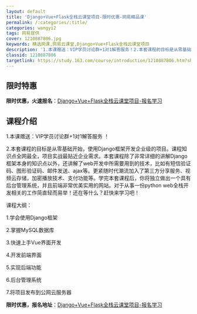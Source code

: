 ```yaml
---
layout: default
title: 'Django+Vue+Flask全栈云课堂项目-限时优惠-网易精品课'
permalink: /:categories/:title/
categories: wangyi2
tags: 网易提供
cover: 1210887806.jpg
keywords: 精选网课,网易云课堂,Django+Vue+Flask全栈云课堂项目
description: '1.本课赠送：VIP学员讨论群+1对1解答服务！2.本套课程的目标是从零基础开始，使用Django框架开发企业级的项目。'
classid: 1210887806
targetlink: https://study.163.com/course/introduction/1210887806.htm?share=1&shareId=1025206652&utm_campaign=share&utm_medium=iphoneShare&utm_source=&utm_u=1025206652
---
```


## 限时特惠

**限时优惠，火速报名**：[Django+Vue+Flask全栈云课堂项目-报名学习](https://study.163.com/course/introduction/1210887806.htm?share=1&shareId=1025206652&utm_campaign=share&utm_medium=iphoneShare&utm_source=&utm_u=1025206652)

## 课程介绍

1.本课赠送：VIP学员讨论群+1对1解答服务 ！

2.本套课程的目标是从零基础开始，使用Django框架开发企业级的项目。课程知识点全网最全，项目实战最贴近企业需求。本套课程除了非常详细的讲解Django框架本身的知识点以外，还讲解了web开发中所需要用到的技术，比如有短信验证码、图形验证码、邮件发送、ajax等。更紧随时代潮流加入了第三方分享服务、视频云存储，加密播放技术、支付功能等。学完本套课程后，你将独立做出一个具有后台管理系统，并且前端非常优美实用的网站。对于从事一份python web全栈开发相关的工作简直轻而易举！还在等什么？赶快来学习吧！



课程大纲：

1.学会使用Django框架

2.掌握MySQL数据库

3.快速上手Vue界面开发

4.开发前端界面

5.实现后端功能

6.后台管理系统

7.将项目发布到公网云服务器

**限时优惠，报名地址**：[Django+Vue+Flask全栈云课堂项目-报名学习](https://study.163.com/course/introduction/1210887806.htm?share=1&shareId=1025206652&utm_campaign=share&utm_medium=iphoneShare&utm_source=&utm_u=1025206652)

